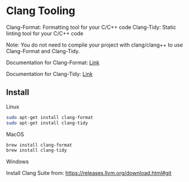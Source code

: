 # Clang Tooling

Clang-Format: Formatting tool for your C/C++ code
Clang-Tidy: Static linting tool for your C/C++ code

Note: You do not need to compile your project with clang/clang++ to use Clang-Format and Clang-Tidy.

Documentation for Clang-Format: [Link](https://clang.llvm.org/docs/ClangFormat.html)

Documentation for Clang-Tidy: [Link](https://clang.llvm.org/extra/clang-tidy/)

## Install

Linux

```bash
sudo apt-get install clang-format
sudo apt-get install clang-tidy
```

MacOS

```bash
brew install clang-format
brew install clang-tidy
```

Windows

Install Clang Suite from: <https://releases.llvm.org/download.html#git>
